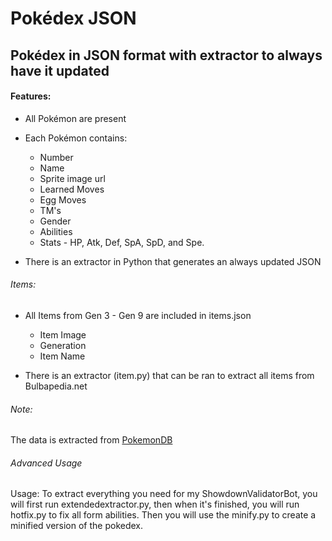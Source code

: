 # Pokédex JSON

Pokédex in JSON format with extractor to always have it updated
---

#### Features:

- All Pokémon are present

- Each Pokémon contains:
  
  - Number
  - Name
  - Sprite image url
  - Learned Moves
  - Egg Moves
  - TM's
  - Gender
  - Abilities
  - Stats - HP, Atk, Def, SpA, SpD, and Spe.

- There is an extractor in Python that generates an always updated JSON

###### Items:

- All Items from Gen 3 - Gen 9 are included in items.json
  - Item Image
  - Generation
  - Item Name

- There is an extractor (item.py) that can be ran to extract all items from Bulbapedia.net

###### Note:

The data is extracted from [PokemonDB](https://pokemondb.net/)

###### Advanced Usage
Usage:  To extract everything you need for my ShowdownValidatorBot, you will first run extendedextractor.py, then when it's finished, you will run hotfix.py to fix all form abilities.  Then you will use the minify.py to create a minified version of the pokedex.
